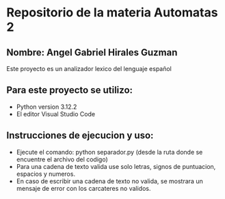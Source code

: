 # Repositorio de la materia Automatas 2
## Nombre: Angel Gabriel Hirales Guzman

Este proyecto es un analizador lexico del lenguaje español

## Para este proyecto se utilizo:
- Python version 3.12.2
- El editor Visual Studio Code

## Instrucciones de ejecucion y uso:
- Ejecute el comando: python separador.py (desde la ruta donde se encuentre el archivo del codigo)
- Para una cadena de texto valida use solo letras, signos de puntuacion, espacios y numeros.
- En caso de escribir una cadena de texto no valida, se mostrara un mensaje de error con los carcateres no validos.
